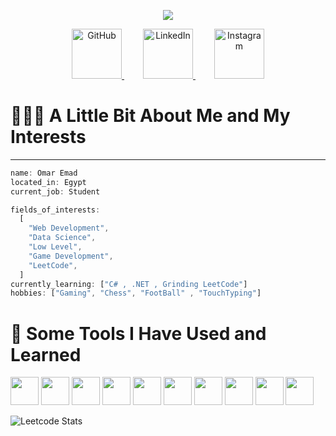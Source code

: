 <p align="center">
  <img src="https://capsule-render.vercel.app/api?type=shark&height=298&color=gradient&text=Hi%20There👋&reversal=false&textBg=false&fontSize=81&animation=twinkling&desc=This%20is%20Omar%20Emad&fontColor=ffffff&descSize=22"/>
</p>
<p align="center">
  <a href="https://github.com/om3x4" target="_blank" style="margin: 0 15px;">
    <img src="https://icones.pro/wp-content/uploads/2021/06/icone-github-jaune.png" alt="GitHub" width="80">
  </a>
  <a href="https://linkedin.com/in/yourprofile" target="_blank" style="margin: 0 15px;">
    <img src="https://upload.wikimedia.org/wikipedia/commons/c/ca/LinkedIn_logo_initials.png" alt="LinkedIn" width="80">
  </a>
  <a href="https://www.instagram.com/om3x4e/" target="_blank" style="margin: 0 15px;">
    <img src="https://upload.wikimedia.org/wikipedia/commons/thumb/a/a5/Instagram_icon.png/1200px-Instagram_icon.png" alt="Instagram" width="80">
  </a>
</p>
<h1>👨🏻‍💻  A Little Bit About Me and My Interests</h1>


---



```javascript
name: Omar Emad
located_in: Egypt
current_job: Student

fields_of_interests:
  [
    "Web Development",
    "Data Science",
    "Low Level",
    "Game Development",
    "LeetCode",
  ]
currently_learning: ["C# , .NET , Grinding LeetCode"]
hobbies: ["Gaming", "Chess", "FootBall" , "TouchTyping"]
```
<h1>🚀  Some Tools I Have Used and Learned</h1>
<p align="left">
    <img src="https://upload.wikimedia.org/wikipedia/commons/thumb/9/9a/Visual_Studio_Code_1.35_icon.svg/512px-Visual_Studio_Code_1.35_icon.svg.png" width="45' height="45" />
    <img src="https://upload.wikimedia.org/wikipedia/commons/thumb/c/c3/Python-logo-notext.svg/701px-Python-logo-notext.svg.png" width="45' height="45" />
    <img src="https://upload.wikimedia.org/wikipedia/commons/thumb/1/18/ISO_C%2B%2B_Logo.svg/1822px-ISO_C%2B%2B_Logo.svg.png" width="45' height="45" />
    <img src="https://upload.wikimedia.org/wikipedia/commons/thumb/6/6a/JavaScript-logo.png/768px-JavaScript-logo.png" width="45' height="45" />
    <img src="https://upload.wikimedia.org/wikipedia/commons/thumb/a/a7/React-icon.svg/1200px-React-icon.svg.png" width="45' height="45" />
    <img src="https://seeklogo.com/images/H/html5-without-wordmark-color-logo-14D252D878-seeklogo.com.png" width="45' height="45" />
    <img src="https://upload.wikimedia.org/wikipedia/commons/d/d5/CSS3_logo_and_wordmark.svg" width="45' height="45" />
    <img src="https://upload.wikimedia.org/wikipedia/commons/thumb/d/d5/Tailwind_CSS_Logo.svg/2560px-Tailwind_CSS_Logo.svg.png" width="45' height="45" />
    <img src="https://www.svgrepo.com/show/354262/react-router.svg" width="45' height="45" />
    <img src="https://upload.wikimedia.org/wikipedia/commons/thumb/3/3f/Git_icon.svg/1200px-Git_icon.svg.png" width="45' height="45" />
</p>

![Leetcode Stats](https://leetcard.jacoblin.cool/OM3X4?ext=heatmap)


